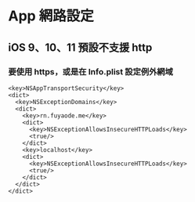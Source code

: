 # App 網路設定
## iOS 9、10、11 預設不支援 http

### 要使用 https，或是在 Info.plist 設定例外網域

  ```
  <key>NSAppTransportSecurity</key>
  <dict>
    <key>NSExceptionDomains</key>
    <dict>
      <key>rn.fuyaode.me</key>
      <dict>
        <key>NSExceptionAllowsInsecureHTTPLoads</key>
        <true/>
      </dict>
      <key>localhost</key>
      <dict>
        <key>NSExceptionAllowsInsecureHTTPLoads</key>
        <true/>
      </dict>
    </dict>
  </dict>
  ```

  ![]()

## 